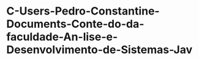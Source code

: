 # C-Users-Pedro-Constantine-Documents-Conte-do-da-faculdade-An-lise-e-Desenvolvimento-de-Sistemas-Jav